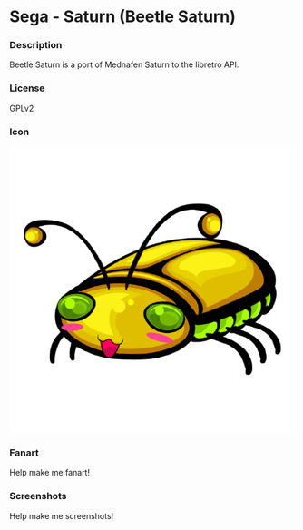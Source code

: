 # Sega - Saturn (Beetle Saturn)

### Description

Beetle Saturn is a port of Mednafen Saturn to the libretro API.

### License

GPLv2

### Icon

![Sega - Saturn (Beetle Saturn) icon](game.libretro.beetle-saturn/resources/icon.png)

### Fanart

Help make me fanart!

### Screenshots

Help make me screenshots!
